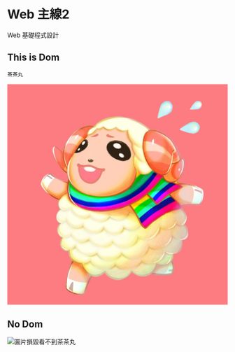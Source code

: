# Web 主線2
Web 基礎程式設計
## This is Dom
```bash
茶茶丸
```
![茶茶丸](./image/Dom.jpg)
## No Dom
![圖片損毀看不到茶茶丸]()